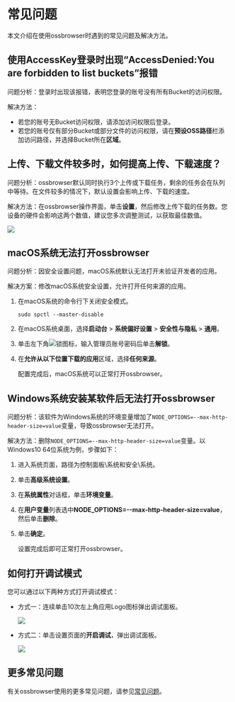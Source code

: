 # 常见问题

本文介绍在使用ossbrowser时遇到的常见问题及解决方法。

## 使用AccessKey登录时出现“AccessDenied:You are forbidden to list buckets”报错

问题分析：登录时出现该报错，表明您登录的账号没有所有Bucket的访问权限。

解决方法：

-   若您的账号无Bucket访问权限，请添加访问权限后登录。
-   若您的账号仅有部分Bucket或部分文件的访问权限，请在**预设OSS路径**栏添加访问路径，并选择Bucket所在**区域**。

## 上传、下载文件较多时，如何提高上传、下载速度？

问题分析：ossbrowser默认同时执行3个上传或下载任务，剩余的任务会在队列中等待。在文件较多的情况下，默认设置会影响上传、下载的速度。

解决方法：在ossbrowser操作界面，单击**设置**，然后修改上传下载的任务数。您设备的硬件会影响这两个数值，建议您多次调整测试，以获取最佳数值。

![](https://static-aliyun-doc.oss-accelerate.aliyuncs.com/assets/img/zh-CN/1914459951/p35228.png)

## macOS系统无法打开ossbrowser

问题分析：因安全设置问题，macOS系统默认无法打开未验证开发者的应用。

解决方案：修改macOS系统安全设置，允许打开任何来源的应用。

1.  在macOS系统的命令行下关闭安全模式。

    ```
    sudo spctl --master-disable
    ```

2.  在macOS系统桌面，选择**启动台** \> **系统偏好设置** \> **安全性与隐私** \> **通用**。
3.  单击左下角![锁](https://static-aliyun-doc.oss-accelerate.aliyuncs.com/assets/img/zh-CN/1914459951/p133107.png)图标，输入管理员账号密码后单击**解锁**。
4.  在**允许从以下位置下载的应用**区域，选择**任何来源**。

    配置完成后，macOS系统可以正常打开ossbrowser。


## Windows系统安装某软件后无法打开ossbrowser

问题分析：该软件为Windows系统的环境变量增加了`NODE_OPTIONS=--max-http-header-size=value`变量，导致ossbrowser无法打开。

解决方法：删除`NODE_OPTIONS=--max-http-header-size=value`变量。以Windows10 64位系统为例，步骤如下：

1.  进入系统页面，路径为控制面板\\系统和安全\\系统。
2.  单击**高级系统设置**。
3.  在**系统属性**对话框，单击**环境变量**。
4.  在**用户变量**列表选中**NODE\_OPTIONS=--max-http-header-size=value**，然后单击**删除**。
5.  单击**确定**。

    设置完成后即可正常打开ossbrowser。


## 如何打开调试模式

您可以通过以下两种方式打开调试模式：

-   方式一：连续单击10次左上角应用Logo图标弹出调试面板。

    ![](https://static-aliyun-doc.oss-accelerate.aliyuncs.com/assets/img/zh-CN/1914459951/p37766.jpg)

-   方式二：单击设置页面的**开启调试**，弹出调试面板。

    ![](https://static-aliyun-doc.oss-accelerate.aliyuncs.com/assets/img/zh-CN/1914459951/p37768.jpg)


## 更多常见问题

有关ossbrowser使用的更多常见问题，请参见[常见问题](https://github.com/aliyun/oss-browser/blob/master/docs/question.md)。

